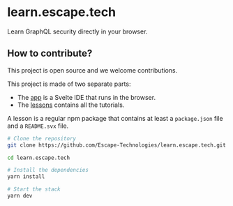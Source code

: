 # learn.escape.tech

Learn GraphQL security directly in your browser.

## How to contribute?

This project is open source and we welcome contributions.

This project is made of two separate parts:

- The [app](./packages/app/) is a Svelte IDE that runs in the browser.
- The [lessons](./packages/lessons/) contains all the tutorials.

A lesson is a regular npm package that contains at least a `package.json` file and a `README.svx` file.

```bash
# Clone the repository
git clone https://github.com/Escape-Technologies/learn.escape.tech.git

cd learn.escape.tech

# Install the dependencies
yarn install

# Start the stack
yarn dev
```
